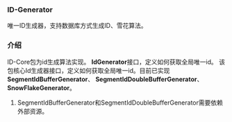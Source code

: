### ID-Generator
唯一ID生成器，支持数据库方式生成ID、雪花算法。
### 介绍
ID-Core包为id生成算法实现。
**IdGenerator**接口，定义如何获取全局唯一id。
该包核心Id生成器接口，定义如何获取全局唯一id。目前已实现**SegmentIdBufferGenerator**、
**SegmentIdDoubleBufferGenerator**、**SnowFlakeGenerator**。
1. SegmentIdBufferGenerator和SegmentIdDoubleBufferGenerator需要依赖外部资源。
